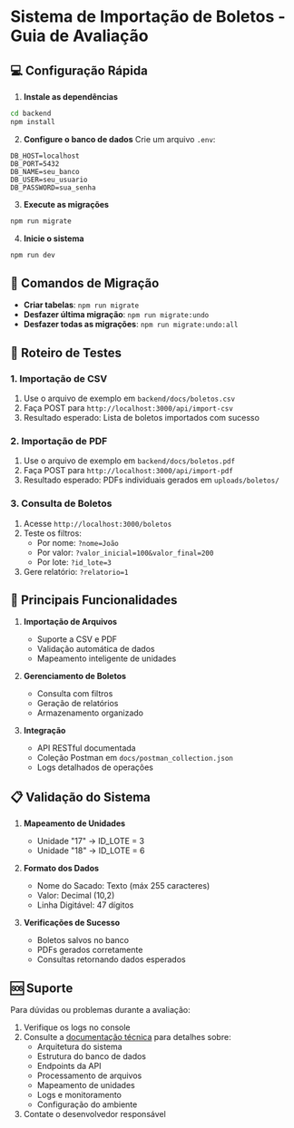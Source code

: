 # Sistema de Importação de Boletos - Guia de Avaliação

## 💻 Configuração Rápida

1. **Instale as dependências**
```bash
cd backend
npm install
```

2. **Configure o banco de dados**
Crie um arquivo `.env`:
```env
DB_HOST=localhost
DB_PORT=5432
DB_NAME=seu_banco
DB_USER=seu_usuario
DB_PASSWORD=sua_senha
```

3. **Execute as migrações**
```bash
npm run migrate
```

4. **Inicie o sistema**
```bash
npm run dev
```

## 🔄 Comandos de Migração

- **Criar tabelas**: `npm run migrate`
- **Desfazer última migração**: `npm run migrate:undo`
- **Desfazer todas as migrações**: `npm run migrate:undo:all`

## 🧪 Roteiro de Testes

### 1. Importação de CSV
1. Use o arquivo de exemplo em `backend/docs/boletos.csv`
2. Faça POST para `http://localhost:3000/api/import-csv`
3. Resultado esperado: Lista de boletos importados com sucesso

### 2. Importação de PDF
1. Use o arquivo de exemplo em `backend/docs/boletos.pdf`
2. Faça POST para `http://localhost:3000/api/import-pdf`
3. Resultado esperado: PDFs individuais gerados em `uploads/boletos/`

### 3. Consulta de Boletos
1. Acesse `http://localhost:3000/boletos`
2. Teste os filtros:
   - Por nome: `?nome=João`
   - Por valor: `?valor_inicial=100&valor_final=200`
   - Por lote: `?id_lote=3`
3. Gere relatório: `?relatorio=1`

## 🎯 Principais Funcionalidades

1. **Importação de Arquivos**
   - Suporte a CSV e PDF
   - Validação automática de dados
   - Mapeamento inteligente de unidades

2. **Gerenciamento de Boletos**
   - Consulta com filtros
   - Geração de relatórios
   - Armazenamento organizado

3. **Integração**
   - API RESTful documentada
   - Coleção Postman em `docs/postman_collection.json`
   - Logs detalhados de operações

## 📋 Validação do Sistema

1. **Mapeamento de Unidades**
   - Unidade "17" → ID_LOTE = 3
   - Unidade "18" → ID_LOTE = 6

2. **Formato dos Dados**
   - Nome do Sacado: Texto (máx 255 caracteres)
   - Valor: Decimal (10,2)
   - Linha Digitável: 47 dígitos

3. **Verificações de Sucesso**
   - Boletos salvos no banco
   - PDFs gerados corretamente
   - Consultas retornando dados esperados

## 🆘 Suporte

Para dúvidas ou problemas durante a avaliação:
1. Verifique os logs no console
2. Consulte a [documentação técnica](DOCUMENTATION.md) para detalhes sobre:
   - Arquitetura do sistema
   - Estrutura do banco de dados
   - Endpoints da API
   - Processamento de arquivos
   - Mapeamento de unidades
   - Logs e monitoramento
   - Configuração do ambiente
3. Contate o desenvolvedor responsável 